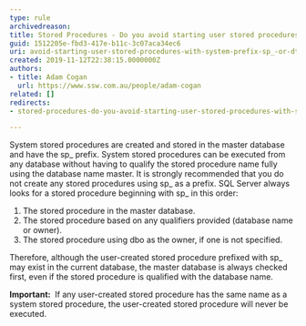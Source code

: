 ```yaml
---
type: rule
archivedreason: 
title: Stored Procedures - Do you avoid starting user stored procedures with system prefix "sp_" or "dt_"?
guid: 1512205e-fbd3-417e-b11c-3c07aca34ec6
uri: avoid-starting-user-stored-procedures-with-system-prefix-sp_-or-dt_
created: 2019-11-12T22:38:15.0000000Z
authors:
- title: Adam Cogan
  url: https://www.ssw.com.au/people/adam-cogan
related: []
redirects:
- stored-procedures-do-you-avoid-starting-user-stored-procedures-with-system-prefix-sp_-or-dt_

---
```


System stored procedures are created and stored in the master database and have the sp\_ prefix. System stored procedures can be executed from any database without having to qualify the stored procedure name fully using the database name master. It is strongly recommended that you do not create any stored procedures using sp\_ as a prefix. SQL Server always looks for a stored procedure beginning with sp\_ in this order:

1. The stored procedure in the master database.
2. The stored procedure based on any qualifiers provided (database name or owner).
3. The stored procedure using dbo as the owner, if one is not specified.


<!--endintro-->

Therefore, although the user-created stored procedure prefixed with sp\_ may exist in the current database, the master database is always checked first, even if the stored procedure is qualified with the database name.

**Important:**  If any user-created stored procedure has the same name as a system stored procedure, the user-created stored procedure will never be executed.
